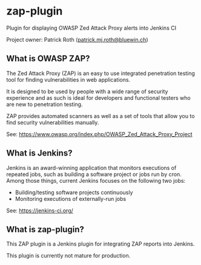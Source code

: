 zap-plugin
==========

Plugin for displaying OWASP Zed Attack Proxy alerts into Jenkins CI

Project owner: Patrick Roth (patrick.mj.roth@bluewin.ch)

What is OWASP ZAP?
------------------
The Zed Attack Proxy (ZAP) is an easy to use integrated penetration testing tool for finding vulnerabilities in web applications.

It is designed to be used by people with a wide range of security experience and as such is ideal for developers and functional testers who are new to penetration testing.

ZAP provides automated scanners as well as a set of tools that allow you to find security vulnerabilities manually. 

See: https://www.owasp.org/index.php/OWASP_Zed_Attack_Proxy_Project

What is Jenkins?
----------------
Jenkins is an award-winning application that monitors executions of repeated jobs, such as building a software project or jobs run by cron. Among those things, current Jenkins focuses on the following two jobs:
   - Building/testing software projects continuously
   - Monitoring executions of externally-run jobs

See: https://jenkins-ci.org/

What is zap-plugin?
-------------------
This ZAP plugin is a Jenkins plugin for integrating ZAP reports into Jenkins.

This plugin is currently not mature for production.